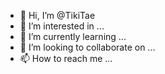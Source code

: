 - 👋 Hi, I’m @TikiTae
- 👀 I’m interested in ...
- 🌱 I’m currently learning ...
- 💞️ I’m looking to collaborate on ...
- 📫 How to reach me ...

<!---
TikiTae/TikiTae is a ✨ special ✨ repository because its `README.md` (this file) appears on your GitHub profile.
You can click the Preview link to take a look at your changes.
--->
